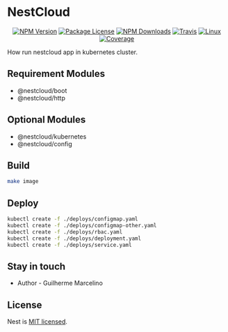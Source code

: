 
[travis-image]: https://api.travis-ci.org/nest-cloud/nestcloud.svg?branch=master
[travis-url]: https://travis-ci.org/nest-cloud/nestcloud
[linux-image]: https://img.shields.io/travis/nest-cloud/nestcloud/master.svg?label=linux
[linux-url]: https://travis-ci.org/nest-cloud/nestcloud

# NestCloud

<p align="center">
    <a href="https://www.npmjs.com/~nestcloud" target="_blank"><img src="https://img.shields.io/npm/v/@nestcloud/common.svg" alt="NPM Version"/></a>
    <a href="https://www.npmjs.com/~nestcloud" target="_blank"><img src="https://img.shields.io/npm/l/@nestcloud/common.svg" alt="Package License"/></a>
    <a href="https://www.npmjs.com/~nestcloud" target="_blank"><img src="https://img.shields.io/npm/dm/@nestcloud/common.svg" alt="NPM Downloads"/></a>
    <a href="https://travis-ci.org/nest-cloud/nestcloud" target="_blank"><img src="https://travis-ci.org/nest-cloud/nestcloud.svg?branch=master" alt="Travis"/></a>
    <a href="https://travis-ci.org/nest-cloud/nestcloud" target="_blank"><img src="https://img.shields.io/travis/nest-cloud/nestcloud/master.svg?label=linux" alt="Linux"/></a>
    <a href="https://coveralls.io/github/nest-cloud/nestcloud?branch=master" target="_blank"><img src="https://coveralls.io/repos/github/nest-cloud/nestcloud/badge.svg?branch=master" alt="Coverage"/></a>
</p>

How run nestcloud app in kubernetes cluster.

## Requirement Modules

* @nestcloud/boot
* @nestcloud/http


## Optional Modules

* @nestcloud/kubernetes
* @nestcloud/config


## Build
```bash
make image

```

## Deploy

```bash
kubectl create -f ./deploys/configmap.yaml
kubectl create -f ./deploys/configmap-other.yaml
kubectl create -f ./deploys/rbac.yaml
kubectl create -f ./deploys/deployment.yaml
kubectl create -f ./deploys/service.yaml

```

## Stay in touch

- Author - Guilherme Marcelino

## License

  Nest is [MIT licensed](LICENSE).
